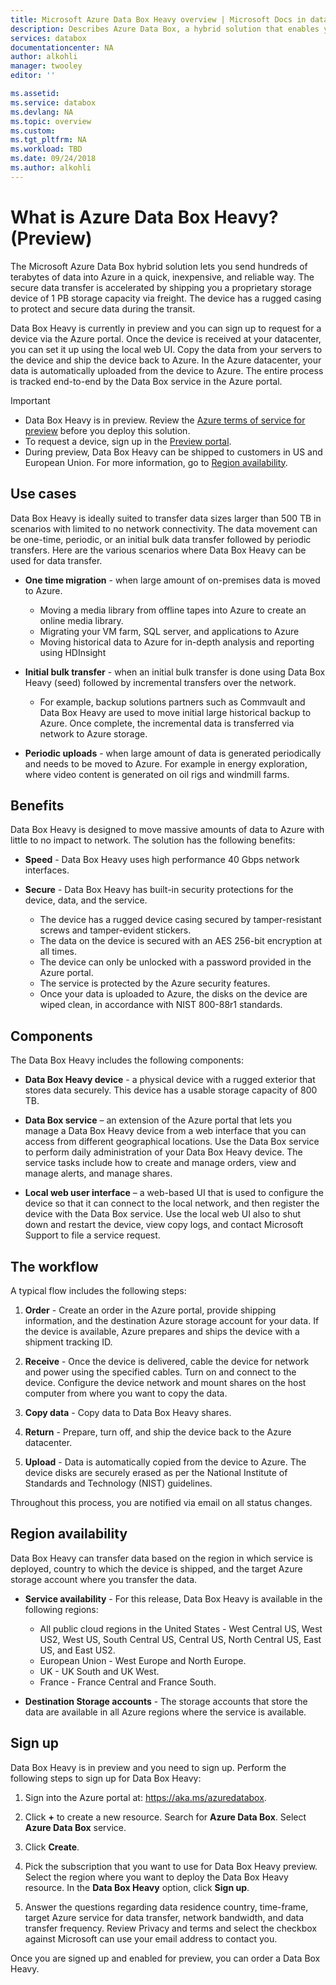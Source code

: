 ```yaml
---
title: Microsoft Azure Data Box Heavy overview | Microsoft Docs in data 
description: Describes Azure Data Box, a hybrid solution that enables you to transfer massive amounts of data into Azure
services: databox
documentationcenter: NA
author: alkohli
manager: twooley
editor: ''

ms.assetid: 
ms.service: databox
ms.devlang: NA
ms.topic: overview
ms.custom:
ms.tgt_pltfrm: NA
ms.workload: TBD
ms.date: 09/24/2018
ms.author: alkohli
---
```

# What is Azure Data Box Heavy? (Preview)

The Microsoft Azure Data Box hybrid solution lets you send hundreds of terabytes of data into Azure in a quick, inexpensive, and reliable way. The secure data transfer is accelerated by shipping you a proprietary storage device of 1 PB storage capacity via freight. The device has a rugged casing to protect and secure data during the transit.

Data Box Heavy is currently in preview and you can sign up to request for a device via the Azure portal. Once the device is received at your datacenter, you can set it up using the local web UI. Copy the data from your servers to the device and ship the device back to Azure. In the Azure datacenter, your data is automatically uploaded from the device to Azure. The entire process is tracked end-to-end by the Data Box service in the Azure portal.


> [!IMPORTANT]
> - Data Box Heavy is in preview. Review the [Azure terms of service for preview](https://azure.microsoft.com/support/legal/preview-supplemental-terms/) before you deploy this solution. 
> - To request a device, sign up in the [Preview portal](http://aka.ms/).
> - During preview, Data Box Heavy can be shipped to customers in US and European Union. For more information, go to [Region availability](#region-availability).

## Use cases

Data Box Heavy is ideally suited to transfer data sizes larger than 500 TB in scenarios with limited to no network connectivity. The data movement can be one-time, periodic, or an initial bulk data transfer followed by periodic transfers. Here are the various scenarios where Data Box Heavy can be used for data transfer.

 - **One time migration** - when large amount of on-premises data is moved to Azure. 
     - Moving a media library from offline tapes into Azure to create an online media library.
     - Migrating your VM farm, SQL server, and applications to Azure
     - Moving historical data to Azure for in-depth analysis and reporting using HDInsight

 - **Initial bulk transfer** - when an initial bulk transfer is done using Data Box Heavy (seed) followed by incremental transfers over the network. 
     - For example, backup solutions partners such as Commvault and Data Box Heavy are used to move initial large historical backup to Azure. Once complete, the incremental data is transferred via network to Azure storage.

 - **Periodic uploads** - when large amount of data is generated periodically and needs to be moved to Azure. For example in energy exploration, where video content is generated on oil rigs and windmill farms.      

## Benefits

Data Box Heavy is designed to move massive amounts of data to Azure with little to no impact to network. The solution has the following benefits:

- **Speed** - Data Box Heavy uses high performance 40 Gbps network interfaces.

- **Secure** - Data Box Heavy has built-in security protections for the device, data, and the service.
    - The device has a rugged device casing secured by tamper-resistant screws and tamper-evident stickers. 
    - The data on the device is secured with an AES 256-bit encryption at all times.
    - The device can only be unlocked with a password provided in the Azure portal.
    - The service is protected by the Azure security features.
    - Once your data is uploaded to Azure, the disks on the device are wiped clean, in accordance with NIST 800-88r1 standards.


<!--## Features and specifications

The Data Box Heavy device has the following features in this release.

| Specifications                                          | Description              |
|---------------------------------------------------------|--------------------------|
| Weight                                                  | < 50 lbs.                |
| Dimensions                                              | Device - Width: 309.0 mm Height: 430.4 mm Depth: 502.0 mm |            
| Rack space                                              | 7 U when placed in the rack on its side (cannot be rack-mounted)|
| Cables required                                         | 1 X power cable (included) <br> 2 RJ45 cables <br> 2 X SFP+ Twinax copper cables|
| Storage capacity                                        | 100 TB <br> 80 TB usable capacity after RAID 5 protection|
| Network interfaces                                      | 2 X 1 GbE interface - MGMT, DATA 3. <br> MGMT - for management, not user configurable, used for initial setup <br> DATA3 - for data, user configurable, and is dynamic by default <br> MGMT and DATA 3 can also work as 10 GbE <br> 2 X 10 GbE interface - DATA 1, DATA 2 <br> Both are for data, can be configured as dynamic (default) or static |
| Data transfer media                                     | RJ45, SFP+ copper 10 GbE Ethernet  |
| Security                                                | Rugged device casing with tamper-proof custom screws <br> Tamper-evident stickers placed at the bottom of the device|
| Data transfer rate                                      | Up to 80 TB in a day over 10 GbE network interface        |
| Management                                              | Local web UI - one-time initial setup and configuration <br> Azure portal - day-to-day device management        |-->

## Components

The Data Box Heavy includes the following components:

* **Data Box Heavy device** - a physical device with a rugged exterior that stores data securely. This device has a usable storage capacity of 800 TB. 

    
* **Data Box service** – an extension of the Azure portal that lets you manage a Data Box Heavy device from a web interface that you can access from different geographical locations. Use the Data Box service to perform daily administration of your Data Box Heavy device. The service tasks include how to create and manage orders, view and manage alerts, and manage shares.  

* **Local web user interface** – a web-based UI that is used to configure the device so that it can connect to the local network, and then register the device with the Data Box service. Use the local web UI also to shut down and restart the device, view copy logs, and contact Microsoft Support to file a service request.


## The workflow

A typical flow includes the following steps:

1. **Order** - Create an order in the Azure portal, provide shipping information, and the destination Azure storage account for your data. If the device is available, Azure prepares and ships the device with a shipment tracking ID.

2. **Receive** - Once the device is delivered, cable the device for network and power using the specified cables. Turn on and connect to the device. Configure the device network and mount shares on the host computer from where you want to copy the data.

3. **Copy data** - Copy data to Data Box Heavy shares.

4. **Return** - Prepare, turn off, and ship the device back to the Azure datacenter.

5. **Upload** - Data is automatically copied from the device to Azure. The device disks are securely erased as per the National Institute of Standards and Technology (NIST) guidelines.

Throughout this process, you are notified via email on all status changes. 

## Region availability

Data Box Heavy can transfer data based on the region in which service is deployed, country to which the device is shipped, and the target Azure storage account where you transfer the data. 

- **Service availability** - For this release, Data Box Heavy is available in the following regions:
    - All public cloud regions in the United States - West Central US, West US2, West US, South Central US, Central US, North Central US, East US, and East US2.
    - European Union - West Europe and North Europe.
    - UK - UK South and UK West.
    - France - France Central and France South.

- **Destination Storage accounts** - The storage accounts that store the data are available in all Azure regions where the service is available. 

## Sign up

Data Box Heavy is in preview and you need to sign up. Perform the following steps to sign up for Data Box Heavy:

1. Sign into the Azure portal at: https://aka.ms/azuredatabox.
2. Click **+** to create a new resource. Search for **Azure Data Box**. Select **Azure Data Box** service.

    <!--![The Data Box Heavy sign up 1]()-->

3. Click **Create**.

    <!--![The Data Box Heavy sign up 2]()-->

4. Pick the subscription that you want to use for Data Box Heavy preview. Select the region where you want to deploy the Data Box Heavy resource. In the **Data Box Heavy** option, click **Sign up**.

   <!--![The Data Box Heavy sign up 3]()-->

5. Answer the questions regarding data residence country, time-frame, target Azure service for data transfer, network bandwidth, and data transfer frequency. Review Privacy and terms and select the checkbox against Microsoft can use your email address to contact you.

    <!--![The Data Box Heavy sign up 4]()-->

Once you are signed up and enabled for preview, you can order a Data Box Heavy.




